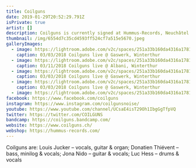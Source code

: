 ```yaml
---
title: Coilguns
date: 2019-01-29T20:52:29.791Z
isPrivate: true
artist: []
description: Coilguns is currently signed at Hummus-Records, Neuchâtel.
thumbnail: /img/6554d7c35cd4593ff524cf7a515e5670.jpeg
galleryImages:
  - image: https://lightroom.adobe.com/v2c/spaces/251a33b160da4316a17813b8acf8a6f6/assets/7359c627f84ca27bbc0923996d5c2907/revisions/55eafdde2342422e8d4627c94ae29747/renditions/4130977ad08e45ebcd75042620a0816c
    caption: 03/03/2018 Coilguns live @ Gaswerk, Winterthur
  - image: https://lightroom.adobe.com/v2c/spaces/251a33b160da4316a17813b8acf8a6f6/assets/d23efc0ae7d2ab0aaf2e0e33a9043ad9/revisions/d50fe7d20f2a4f74b5714eebc4435b05/renditions/206ab1c0be75882a2cb3b0f1cea7d199
    caption: 03/11/2018 Coilguns live @ Albani, Winterthur
  - image: https://lightroom.adobe.com/v2c/spaces/251a33b160da4316a17813b8acf8a6f6/assets/fefa055df253f8ba83c6a4fe5ccecae0/revisions/d73e322127f44e50b4641d0d88cfb737/renditions/c90b2112cfaede1789963a8e19766d79
    caption: 03/03/2018 Coilguns live @ Gaswerk, Winterthur
  - image: https://lightroom.adobe.com/v2c/spaces/251a33b160da4316a17813b8acf8a6f6/assets/6de1e05265738354b93531d46218cf8f/revisions/092a666dbf6c477fa8d0c32eb4240592/renditions/fbabb22f3fd1eb291191afdbfd015c85
    caption: 03/03/2018 Coilguns live @ Gaswerk, Winterthur
  - image: https://lightroom.adobe.com/v2c/spaces/251a33b160da4316a17813b8acf8a6f6/assets/e41dc3c85f52ad7831ff5dde6b24706b/revisions/b1d9ae4264f4445a8220f23d9acf0584/renditions/d63c72cdfae77e9d3b8f032464cc82f6
facebook: https://www.facebook.com/coilguns
instagram: https://www.instagram.com/coilgunsnoise/
youtube: https://www.youtube.com/channel/UCsaE4isT29Oh1IbgGgTfpVQ
twitter: https://twitter.com/COILGUNS
bandcamp: https://coilguns.bandcamp.com/
website: https://www.coilguns.ch/
webshop: https://hummus-records.com/
---
```

Coilguns are: Louis Jucker – vocals, guitar & organ; Donatien Thiévent – bass, minilog & vocals; Jona Nido – guitar & vocals; Luc Hess – drums & vocals
